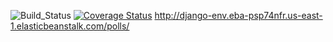 ![Build_Status](https://app.travis-ci.com/revindsilva26/swe1-app.svg?branch=main) [![Coverage Status](https://coveralls.io/repos/github/revindsilva26/swe1-app/badge.svg)](https://coveralls.io/github/revindsilva26/swe1-app) http://django-env.eba-psp74nfr.us-east-1.elasticbeanstalk.com/polls/
